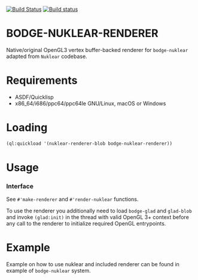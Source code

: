 [![Build Status](https://travis-ci.org/borodust/bodge-nuklear-renderer.svg)](https://travis-ci.org/borodust/bodge-nuklear-renderer) [![Build status](https://ci.appveyor.com/api/projects/status/gaqlwmf7shnbsv5d?svg=true)](https://ci.appveyor.com/project/borodust/bodge-nuklear-renderer)

# BODGE-NUKLEAR-RENDERER

Native/original OpenGL3 vertex buffer-backed renderer for `bodge-nuklear`
adapted from `Nuklear` codebase.

# Requirements

* ASDF/Quicklisp
* x86_64/i686/ppc64/ppc64le GNU/Linux, macOS or Windows

# Loading
```lisp
(ql:quickload '(nuklear-renderer-blob bodge-nuklear-renderer))
```

# Usage

### Interface
See `#'make-renderer` and `#'render-nuklear` functions.

To use the renderer you additionally need to load `bodge-glad` and `glad-blob`
and invoke `(glad:init)` in the thread with valid OpenGL 3+ context before any
call to the renderer to initialize required OpenGL entrypoints.

# Example
Example on how to use nuklear and included renderer can be found in example of
`bodge-nuklear` system.

